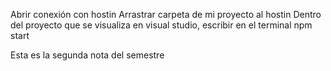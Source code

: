 Abrir conexión con hostin
Arrastrar carpeta de mi proyecto al hostin
Dentro del proyecto que se visualiza en visual studio, escribir en el terminal npm start

Esta es la segunda nota del semestre
